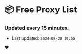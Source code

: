 # :package: Free Proxy List
### Updated every 15 minutes.

- Last updated: `2024-08-28 19:55`

:heart:
